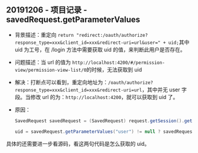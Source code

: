 ## 20191206 - 项目记录 - savedRequest.getParameterValues

- 背景描述：重定向 `return "redirect:/oauth/authorize?response_type=xxx&client_id=xxx&redirect-uri=url&user=" + uid;`其中 uid 为工号，在 /login 方法中需要获取 uid 的值，来判断此用户是否存在。

- 问题描述：当 url 的值为 `http://localhost:4200/#/permission-view/permission-view-list/0`的时候，无法获取到 uid

- 解决：打断点可以看到，重定向地址为：`/oauth/authorize?response_type=xxx&client_id=xxx&redirect-uri=url`，其中并无 user 字段。当修改 url 的为：`http://localhost:4200`，就可以获取到 uid 了。

- 原因：

  ~~~java
  SavedRequest savedRequest = (SavedRequest) request.getSession().getAttribute("SPRING_SECURITY_SAVED_REQUEST");
  
  uid = savedRequest.getParameterValues("user") != null ? savedRequest.getParameterValues("user")[0].toString() : null;
  ~~~

具体的还需要进一步看源码，看这两句代码是怎么获取的 uid。